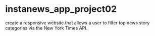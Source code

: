 # instanews_app_project02
create a responsive website that allows a user to filter top news story 
categories via the New York Times API.

